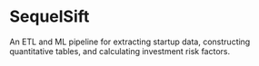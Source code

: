 # SequelSift
An ETL and ML pipeline for extracting startup data, constructing quantitative tables, and calculating investment risk factors.

